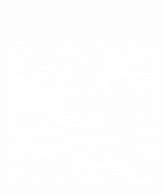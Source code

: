  <img align="right" alt="GIF" src="https://github.com/Stephane-Fidinde/Stephane-Fidinde/blob/main/code%202.GIF?raw=true" width="800" height="600" />
<!--### Hi there 👋


**Stephane-Fidinde/Stephane-Fidinde** is a ✨ _special_ ✨ repository because its `README.md` (this file) appears on your GitHub profile.

Here are some ideas to get you started:

- 🔭 I’m currently working on ...
- 🌱 I’m currently learning ...
- 👯 I’m looking to collaborate on ...
- 🤔 I’m looking for help with ...
- 💬 Ask me about ...
- 📫 How to reach me: ...
- 😄 Pronouns: ...
- ⚡ Fun fact: ...

<marquee behavior="scroll" direction="left">S t e p h a n e F i d i n d e</marquee>
-->
